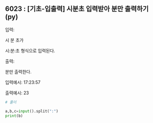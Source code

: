 ## **6023 : [기초-입출력] 시분초 입력받아 분만 출력하기(py)**

입력:

시 분 초가

시:분:초 형식으로 입력된다.

출력:

분만 출력한다.

입력예시: 17:23:57

출력예시: 23

```python
# 풀이

a,b,c=input().split(":")
print(b)

```

